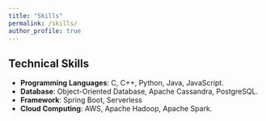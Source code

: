 ```yaml
---
title: "Skills"
permalink: /skills/
author_profile: true
---
```

## Technical Skills


* <b>Programming Languages</b>: C, C++, Python, Java, JavaScript.
* <b>Database</b>: Object-Oriented Database, Apache Cassandra, PostgreSQL. 
* <b>Framework</b>: Spring Boot, Serverless
* <b>Cloud Computing</b>: AWS, Apache Hadoop, Apache Spark.
